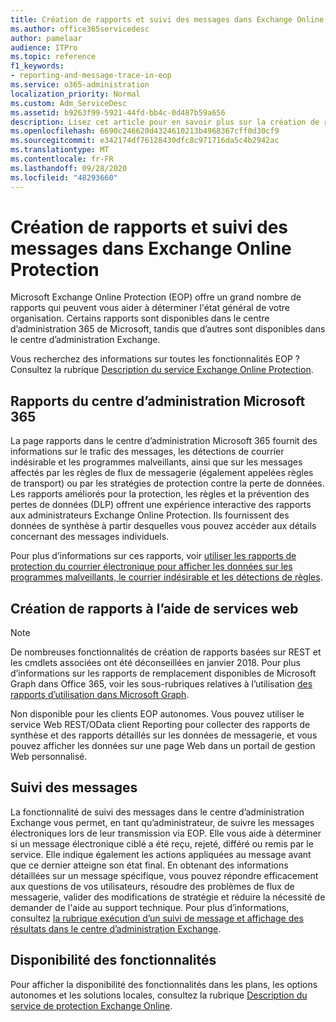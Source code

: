 ```yaml
---
title: Création de rapports et suivi des messages dans Exchange Online Protection
ms.author: office365servicedesc
author: pamelaar
audience: ITPro
ms.topic: reference
f1_keywords:
- reporting-and-message-trace-in-eop
ms.service: o365-administration
localization_priority: Normal
ms.custom: Adm_ServiceDesc
ms.assetid: b9263f99-5921-44fd-bb4c-0d487b59a656
description: Lisez cet article pour en savoir plus sur la création de rapports et le suivi des messages dans Microsoft Exchange Online Protection (EOP).
ms.openlocfilehash: 6690c246620d4324610213b4968367cff0d30cf9
ms.sourcegitcommit: e342174df76128430dfc8c971716da5c4b2942ac
ms.translationtype: MT
ms.contentlocale: fr-FR
ms.lasthandoff: 09/28/2020
ms.locfileid: "48293660"
---
```

# <a name="reporting-and-message-trace-in-exchange-online-protection"></a>Création de rapports et suivi des messages dans Exchange Online Protection

Microsoft Exchange Online Protection (EOP) offre un grand nombre de rapports qui peuvent vous aider à déterminer l'état général de votre organisation. Certains rapports sont disponibles dans le centre d’administration 365 de Microsoft, tandis que d’autres sont disponibles dans le centre d’administration Exchange.

Vous recherchez des informations sur toutes les fonctionnalités EOP ? Consultez la rubrique [Description du service Exchange Online Protection](exchange-online-protection-service-description.md).

## <a name="microsoft-365-admin-center-reports"></a>Rapports du centre d’administration Microsoft 365

La page rapports dans le centre d’administration Microsoft 365 fournit des informations sur le trafic des messages, les détections de courrier indésirable et les programmes malveillants, ainsi que sur les messages affectés par les règles de flux de messagerie (également appelées règles de transport) ou par les stratégies de protection contre la perte de données. Les rapports améliorés pour la protection, les règles et la prévention des pertes de données (DLP) offrent une expérience interactive des rapports aux administrateurs Exchange Online Protection. Ils fournissent des données de synthèse à partir desquelles vous pouvez accéder aux détails concernant des messages individuels.

Pour plus d’informations sur ces rapports, voir [utiliser les rapports de protection du courrier électronique pour afficher les données sur les programmes malveillants, le courrier indésirable et les détections de règles](https://docs.microsoft.com/exchange/monitoring/use-mail-protection-reports).

## <a name="reporting-using-web-services"></a>Création de rapports à l’aide de services web

> [!NOTE]
> De nombreuses fonctionnalités de création de rapports basées sur REST et les cmdlets associées ont été déconseillées en janvier 2018. Pour plus d’informations sur les rapports de remplacement disponibles de Microsoft Graph dans Office 365, voir les sous-rubriques relatives à l’utilisation [des rapports d’utilisation dans Microsoft Graph](https://go.microsoft.com/fwlink/p/?LinkID=865135).

Non disponible pour les clients EOP autonomes. Vous pouvez utiliser le service Web REST/OData client Reporting pour collecter des rapports de synthèse et des rapports détaillés sur les données de messagerie, et vous pouvez afficher les données sur une page Web dans un portail de gestion Web personnalisé.

## <a name="message-trace"></a>Suivi des messages

La fonctionnalité de suivi des messages dans le centre d’administration Exchange vous permet, en tant qu’administrateur, de suivre les messages électroniques lors de leur transmission via EOP. Elle vous aide à déterminer si un message électronique ciblé a été reçu, rejeté, différé ou remis par le service. Elle indique également les actions appliquées au message avant que ce dernier atteigne son état final. En obtenant des informations détaillées sur un message spécifique, vous pouvez répondre efficacement aux questions de vos utilisateurs, résoudre des problèmes de flux de messagerie, valider des modifications de stratégie et réduire la nécessité de demander de l'aide au support technique. Pour plus d’informations, consultez [la rubrique exécution d’un suivi de message et affichage des résultats dans le centre d’administration Exchange](https://docs.microsoft.com/exchange/monitoring/trace-an-email-message/run-a-message-trace-and-view-results).

## <a name="feature-availability"></a>Disponibilité des fonctionnalités

Pour afficher la disponibilité des fonctionnalités dans les plans, les options autonomes et les solutions locales, consultez la rubrique [Description du service de protection Exchange Online](exchange-online-protection-service-description.md).
